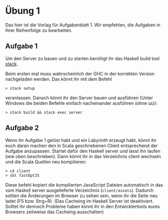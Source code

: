 # Übung 1

Das hier ist die Vorlag für Aufgabenblatt 1. Wir empfehlen, die Aufgaben in 
ihrer Reihenfolge zu bearbeiten.

## Aufgabe 1

Um den Server zu bauen und zu starten benötigt ihr das Haskell build tool [stack](https://docs.haskellstack.org/en/stable/README/).

Beim ersten mal muss wahrscheinlich der GHC in der korrekten Version nachgeladen werden. Das könnt ihr mit dem Befehl

    > stack setup
  
veranlassen. Danach könnt ihr den Server bauen und ausführen (Unter Windows die beiden Befehle einfach nacheinander ausführen (ohne `&&`)):

    > stack build && stack exec server

## Aufgabe 2

Wenn ihr Aufgabe 1 gelöst habt und ein Labyrinth erzeugt habt, könnt ihr euch daran machen den in Scala geschriebenen Client entsprechend der Aufgabe anzupassen.
Startet dafür den Haskell server und lasst ihn laufen (wie oben beschrieben). Dann könnt
ihr in das Verzeichnis client wechseln und die Scala Quellen neu kompilieren:

    > cd client
    > sbt fastOptJS

Diese befehl kopiert die kompilierten JavaScript Dateien automatisch in das vom Haskell server ausgelieferte Verzeichnis (`client/assets`). Dadurch sollten die Änderungen im Browser zu sehen sein, wenn ihr die Seite neu ladet (F5 bzw. Strg+R). (Das Cacheing im Haskell Server ist deaktiviert. Solltet ihr dennoch Probleme haben könnt ihr in den Entwicklertools eures Browsers zeitweise das Cacheing ausschalten)